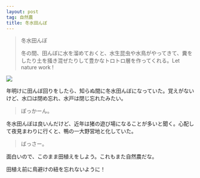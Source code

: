 ```yaml
---
layout: post
tag: 自然農
title: 冬水田んぼ
---
```



> 冬水田んぼ
>
> 冬の間、田んぼに水を溜めておくと、水生昆虫や水鳥がやってきて、糞をしたり土を掻き混ぜたりして豊かなトロトロ層を作ってくれる。Let nature work !


![](https://kobapan.com/p/_data/i/galleries/sizen-nou/fuyumizu-sm.jpg)

年明けに田んぼ回りをしたら、知らぬ間に冬水田んぼになっていた。覚えがないけど、水口は閉め忘れ、水戸は閉じ忘れたみたい。

> ぽっかーん。

冬水田んぼは良いんだけど、近年は猪の遊び場になることが多いと聞く。心配して夜見まわりに行くと、鴨の一大野営地と化していた。

> ばっさー。

面白いので、このまま田植えをしよう。これもまた自然農だな。

田植え前に鳥避けの紐を忘れないように！


